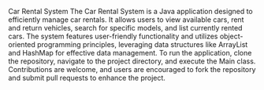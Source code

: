 Car Rental System
The Car Rental System is a Java application designed to efficiently manage car rentals. It allows users to view available cars, rent and return vehicles, search for specific models, and list currently rented cars. The system features user-friendly functionality and utilizes object-oriented programming principles, leveraging data structures like ArrayList and HashMap for effective data management. To run the application, clone the repository, navigate to the project directory, and execute the Main class. Contributions are welcome, and users are encouraged to fork the repository and submit pull requests to enhance the project.
